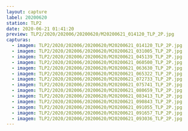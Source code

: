 ```yaml
---
layout: capture
label: 20200620
station: TLP2
date: 2020-06-21 01:41:20
preview: TLP2/2020/202006/20200620/M20200621_014120_TLP_2P.jpg
capturas:
  - imagem: TLP2/2020/202006/20200620/M20200621_014120_TLP_2P.jpg
  - imagem: TLP2/2020/202006/20200620/M20200621_031005_TLP_2P.jpg
  - imagem: TLP2/2020/202006/20200620/M20200621_045139_TLP_2P.jpg
  - imagem: TLP2/2020/202006/20200620/M20200621_060500_TLP_2P.jpg
  - imagem: TLP2/2020/202006/20200620/M20200621_063630_TLP_2P.jpg
  - imagem: TLP2/2020/202006/20200620/M20200621_065322_TLP_2P.jpg
  - imagem: TLP2/2020/202006/20200620/M20200621_072733_TLP_2P.jpg
  - imagem: TLP2/2020/202006/20200620/M20200621_075741_TLP_2P.jpg
  - imagem: TLP2/2020/202006/20200620/M20200621_080659_TLP_2P.jpg
  - imagem: TLP2/2020/202006/20200620/M20200621_083413_TLP_2P.jpg
  - imagem: TLP2/2020/202006/20200620/M20200621_090843_TLP_2P.jpg
  - imagem: TLP2/2020/202006/20200620/M20200621_091055_TLP_2P.jpg
  - imagem: TLP2/2020/202006/20200620/M20200621_091657_TLP_2P.jpg
  - imagem: TLP2/2020/202006/20200620/M20200621_093036_TLP_2P.jpg
---
```

